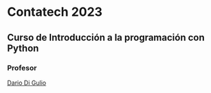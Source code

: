 # Contatech 2023

## Curso de Introducción a la programación con Python

### Profesor
[Dario Di Gulio](https://github.com/DarioDiGulio)
